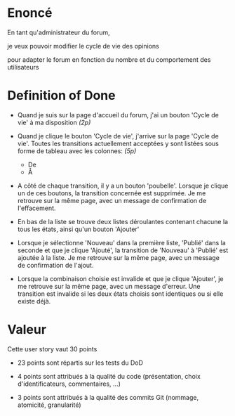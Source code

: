 # Enoncé

En tant qu'administrateur du forum,

je veux pouvoir modifier le cycle de vie des opinions

pour adapter le forum en fonction du nombre et du comportement des utilisateurs

# Definition of Done

- Quand je suis sur la page d'accueil du forum, j'ai un bouton 'Cycle de vie' à ma disposition _(2p)_

- Quand je clique le bouton 'Cycle de vie', j'arrive sur la page 'Cycle de vie'. Toutes les transitions actuellement acceptées y sont listées sous forme de tableau avec les colonnes:  _(5p)_

  - De
  - Å
  
- A côté de chaque transition, il y a un bouton 'poubelle'. Lorsque je clique un de ces boutons, la transition concernée est supprimée. Je me retrouve sur la même page, avec un message de confirmation de l'effacement.
 
- En bas de la liste se trouve deux listes déroulantes contenant chacune la tous les états, ainsi qu'un bouton 'Ajouter'

- Lorsque je sélectionne 'Nouveau' dans la première liste, 'Publié' dans la seconde et que je clique 'Ajouté', la transition de 'Nouveau' à 'Publié' est ajoutée à la liste. Je me retrouve sur la même page, avec un message de confirmation de l'ajout. 

- Lorsque la combinaison choisie est invalide et que je clique 'Ajouter', je me retrouve sur la même page, avec un message d'erreur. Une transition est invalide si les deux états choisis sont identiques ou si elle existe déjà.
# Valeur

Cette user story vaut 30 points

- 23 points sont répartis sur les tests du DoD

- 4 points sont attribués à la qualité du code (présentation, choix d'identificateurs, commentaires, ...)

- 3 points sont attribués à la qualité des commits Git (nommage, atomicité, granularité) 
